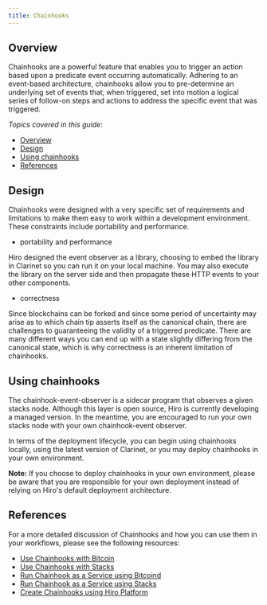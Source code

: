 ```yaml
---
title: Chainhooks
---
```


## Overview

Chainhooks are a powerful feature that enables you to trigger an action based upon a predicate event occurring automatically. Adhering to an event-based architecture, chainhooks allow you to pre-determine an underlying set of events that, when triggered, set into motion a logical series of follow-on steps and actions to address the specific event that was triggered.

_Topics covered in this guide_:

- [Overview](#overview)
- [Design](#design)
- [Using chainhooks](#using-chainhooks)
- [References](#references)

## Design

Chainhooks were designed with a very specific set of requirements and limitations to make them easy to work within a development environment. These constraints include portability and performance.

- portability and performance

Hiro designed the event observer as a library, choosing to embed the library in Clarinet so you can run it on your local machine. You may also execute the library on the server side and then propagate these HTTP events to your other components.

- correctness

Since blockchains can be forked and since some period of uncertainty may arise as to which chain tip asserts itself as the canonical chain, there are challenges to guaranteeing the validity of a triggered predicate. There are many different ways you can end up with a state slightly differing from the canonical state, which is why correctness is an inherent limitation of chainhooks.

## Using chainhooks

The chainhook-event-observer is a sidecar program that observes a given stacks node. Although this layer is open source, Hiro is currently developing a managed version. In the meantime, you are encouraged to run your own stacks node with your own chainhook-event observer.

In terms of the deployment lifecycle, you can begin using chainhooks locally, using the latest version of Clarinet, or you may deploy chainhooks in your own environment.

**Note:** If you choose to deploy chainhooks in your own environment, please be aware that you are responsible for your own deployment instead of relying on Hiro's default deployment architecture.

## References

For a more detailed discussion of Chainhooks and how you can use them in your workflows, please see the following resources:

- [Use Chainhooks with Bitcoin](https://docs.hiro.so/chainhook/how-to-guides/how-to-use-chainhooks-with-bitcoin)
- [Use Chainhooks with Stacks](https://docs.hiro.so/chainhook/how-to-guides/how-to-use-chainhooks-with-stacks)
- [Run Chainhook as a Service using Bitcoind](https://docs.hiro.so/chainhook/how-to-guides/how-to-run-chainhook-as-a-service-using-bitcoind)
- [Run Chainhook as a Service using Stacks](https://docs.hiro.so/chainhook/how-to-guides/how-to-run-chainhook-as-a-service-using-stacks)
- [Create Chainhooks using Hiro Platform](https://docs.hiro.so/platform/create-chainhooks)
